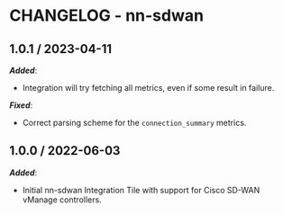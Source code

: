 # CHANGELOG - nn-sdwan

## 1.0.1 / 2023-04-11
***Added***: 

* Integration will try fetching all metrics, even if some result in failure.

***Fixed***: 

* Correct parsing scheme for the `connection_summary` metrics.


## 1.0.0 / 2022-06-03
***Added***: 

* Initial nn-sdwan Integration Tile with support for Cisco SD-WAN vManage controllers.

